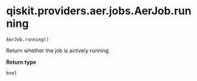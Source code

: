 # qiskit.providers.aer.jobs.AerJob.running

`AerJob.running()`

Return whether the job is actively running.

**Return type**

`bool`
